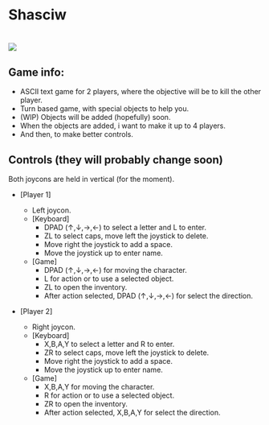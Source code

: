 Shasciw
===============
![](https://github.com/R1ckyman/homebrew-shoot/blob/master/res/Shootbrew_WIP.png)
===============
## Game info:

* ASCII text game for 2 players, where the objective will be to kill the other player.
* Turn based game, with special objects to help you.
* (WIP) Objects will be added (hopefully) soon.
* When the objects are added, i want to make it up to 4 players.
* And then, to make better controls.

## Controls (they will probably change soon)

Both joycons are held in vertical (for the moment).

* [Player 1]
  * Left joycon.
  * [Keyboard]
    * DPAD (↑,↓,→,←) to select a letter and L to enter.
    * ZL to select caps, move left the joystick to delete.
    * Move right the joystick to add a space.
    * Move the joystick up to enter name.
  * [Game]
    * DPAD (↑,↓,→,←) for moving the character.
    * L for action or to use a selected object.
    * ZL to open the inventory.
    * After action selected, DPAD (↑,↓,→,←) for select the direction.

* [Player 2]
  * Right joycon.
  * [Keyboard]
    * X,B,A,Y to select a letter and R to enter.
    * ZR to select caps, move left the joystick to delete.
    * Move right the joystick to add a space.
    * Move the joystick up to enter name.
  * [Game]
    * X,B,A,Y for moving the character.
    * R for action or to use a selected object.
    * ZR to open the inventory.
    * After action selected, X,B,A,Y for select the direction.